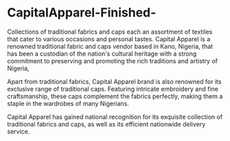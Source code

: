 # CapitalApparel-Finished-
Collections of traditional fabrics and caps each an assortment of textiles that cater to various occasions and personal tastes.
Capital Apparel is a renowned traditional fabric and caps vendor based in Kano, Nigeria, that has been a custodian of the nation's cultural heritage with a strong commitment to preserving and promoting the rich traditions and artistry of Nigeria,

Apart from traditional fabrics, Capital Apparel brand is also renowned for its exclusive range of traditional caps. Featuring intricate embroidery and fine craftsmanship, these caps complement the fabrics perfectly, making them a staple in the wardrobes of many Nigerians.

Capital Apparel has gained national recognition for its exquisite collection of traditional fabrics and caps, as well as its efficient nationwide delivery service.

